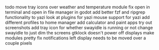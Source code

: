 todo
  move tray icons over
  weather and temperature module
  fix open in terminal and open in file manager in godot
  add better fzf and ripgrep functionality to yazi
  look at plugins for yazi
  mouse support for yazi
  add different profiles to home manager
  add calculator and paint apps
  try out screenshots
  add tray icon for whether swayidle is running or not
  change swayidle to just dim the screens
  gtklock doesn't power off displays
  make modules pretty
  fix notifications
  left display needs to be moved over a couple pixels

